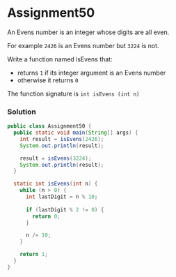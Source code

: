# Assignment50

An Evens number is an integer whose digits are all even.

For example `2426` is an Evens number but `3224` is not.

Write a function named isEvens that:

* returns `1` if its integer argument is an Evens number
* otherwise it returns `0`

The function signature is `int isEvens (int n)`

### Solution

```java
public class Assignment50 {
  public static void main(String[] args) {
    int result = isEvens(2426);
    System.out.println(result);

    result = isEvens(3224);
    System.out.println(result);
  }

  static int isEvens(int n) {
    while (n > 0) {
      int lastDigit = n % 10;
      
      if (lastDigit % 2 != 0) {
        return 0;
      }

      n /= 10;
    }

    return 1;
  }
}
```
